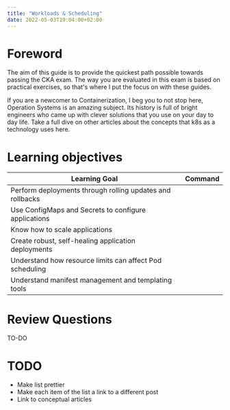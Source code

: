 ```yaml
---
title: "Workloads & Scheduling"
date: 2022-05-03T19:04:00+02:00
---
```


# Foreword

The aim of this guide is to provide the quickest path possible towards passing the CKA exam.
The way you are evaluated in this exam is based on practical exercises, so that's where I put the
focus on with these guides.

If you are a newcomer to Containerization, I beg you to not stop here, Operation Systems is an amazing subject.
Its history is full of bright engineers who came up with clever solutions that you use on your day to day life. Take a full dive on other articles about the concepts that k8s as a technology uses here.

# Learning objectives

|            Learning Goal                                  |                  Command              |
| -------------------------------------------------------   | ------------------------------------- |
| Perform deployments through rolling updates and rollbacks |   |
| Use ConfigMaps and Secrets to configure applications      |   |
| Know how to scale applications                            |   |
| Create robust, self-healing application deployments       |   |   
| Understand how resource limits can affect Pod scheduling  |   |
| Understand manifest management and templating tools       |   |

# Review Questions

TO-DO

# TODO

* Make list prettier
* Make each item of the list a link to a different post
* Link to conceptual articles
